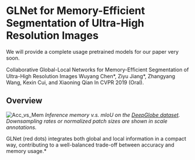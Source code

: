 # GLNet for Memory-Efficient Segmentation of Ultra-High Resolution Images

We will provide a complete usage pretrained models for our paper very soon.

Collaborative Global-Local Networks for Memory-Efﬁcient Segmentation of Ultra-High Resolution Images
Wuyang Chen*, Ziyu Jiang*, Zhangyang Wang, Kexin Cui, and Xiaoning Qian
In CVPR 2019 (Oral).

## Overview
![Acc_vs_Mem](https://raw.githubusercontent.com/chenwydj/ultra_high_resolution_segmentation/master/docs/images/deep_globe_acc_mem_ext.jpg)
*Inference memory v.s. mIoU on the [DeepGlobe dataset](https://arxiv.org/abs/1805.06561). Downsampling rates or normalized patch sizes are shown in scale annotations.*


GLNet (red dots) integrates both global and local information in a compact way, contributing to a well-balanced trade-off between accuracy and memory usage.*